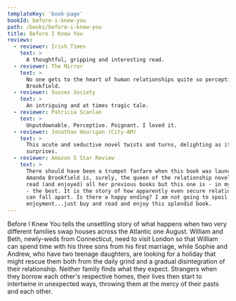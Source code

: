 ```yaml
---
templateKey: 'book-page'
bookId: before-i-knew-you
path: /books/before-i-knew-you
title: Before I Knew You
reviews:
  - reviewer: Irish Times
    text: >
      A thoughtful, gripping and interesting read.
  - reviewer: The Mirror
    text: >
      No one gets to the heart of human relationships quite so perceptively as
      Brookfield.
  - reviewer: Sussex Society
    text: >
      An intriguing and at times tragic tale.
  - reviewer: Patricia Scanlan
    text: >
      Unputdownable. Perceptive. Poignant. I loved it.
  - reviewer: Jonathan Hourigan (City-AM)
    text: >
      This acute and seductive novel twists and turns, delighting as it
      surprises.
  - reviewer: Amazon 5 Star Review
    text: >
      There should have been a trumpet fanfare when this book was launched, for
      Amanda Brookfield is, surely, the queen of the relationship novel. I have
      read (and enjoyed) all her previous books but this one is - in my opinion
      - the best. It is the story of how apparently even secure relationships
      can fall apart. Is there a happy ending? I am not going to spoil your
      enjoyment...just buy and read and enjoy this splendid book.
---
```


Before I Knew You tells the unsettling story of what happens when two very
different families swap houses across the Atlantic one August. William and Beth,
newly-weds from Connecticut, need to visit London so that William can spend time
with his three sons from his first marriage, while Sophie and Andrew, who have
two teenage daughters, are looking for a holiday that might rescue them both
from the daily grind and a gradual disintegration of their relationship. Neither
family finds what they expect. Strangers when they borrow each other's
respective homes, their lives then start to intertwine in unexpected ways,
throwing them at the mercy of their pasts and each other.
